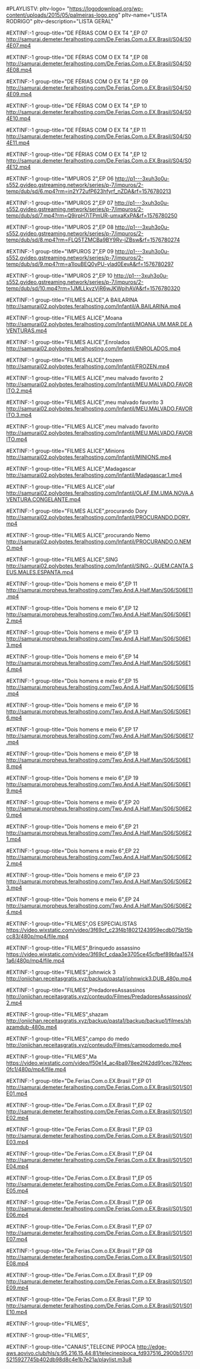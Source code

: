 #PLAYLISTV: pltv-logo= "https://logodownload.org/wp-content/uploads/2015/05/palmeiras-logo.png" pltv-name="LISTA RODRIGO" pltv-description="LISTA GERAL" 


#EXTINF:-1 group-title="DE FÉRIAS COM O EX T4 ",EP 07
http://samurai.demeter.feralhosting.com/De.Ferias.Com.o.EX.Brasil/S04/S04E07.mp4

#EXTINF:-1 group-title="DE FÉRIAS COM O EX T4 ",EP 08
http://samurai.demeter.feralhosting.com/De.Ferias.Com.o.EX.Brasil/S04/S04E08.mp4

#EXTINF:-1 group-title="DE FÉRIAS COM O EX T4 ",EP 09
http://samurai.demeter.feralhosting.com/De.Ferias.Com.o.EX.Brasil/S04/S04E09.mp4

#EXTINF:-1 group-title="DE FÉRIAS COM O EX T4 ",EP 10
http://samurai.demeter.feralhosting.com/De.Ferias.Com.o.EX.Brasil/S04/S04E10.mp4

#EXTINF:-1 group-title="DE FÉRIAS COM O EX T4 ",EP 11
http://samurai.demeter.feralhosting.com/De.Ferias.Com.o.EX.Brasil/S04/S04E11.mp4

#EXTINF:-1 group-title="DE FÉRIAS COM O EX T4 ",EP 12
http://samurai.demeter.feralhosting.com/De.Ferias.Com.o.EX.Brasil/S04/S04E12.mp4


#EXTINF:-1 group-title="IMPUROS 2",EP 06
http://p1---3xuh3o0u-s552.gvideo.gstreaming.network/series/p-7/impuros/2-temp/dub/sd/6.mp4?rm=in2Y72ufP623hfyrf_nZDA&rf=1576780213

#EXTINF:-1 group-title="IMPUROS 2",EP 07
http://p1---3xuh3o0u-s552.gvideo.gstreaming.network/series/p-7/impuros/2-temp/dub/sd/7.mp4?rm=Q9irpH7iTPmUR-umxaKxPA&rf=1576780250

#EXTINF:-1 group-title="IMPUROS 2",EP 08
http://p1---3xuh3o0u-s552.gvideo.gstreaming.network/series/p-7/impuros/2-temp/dub/sd/8.mp4?rm=FLQ5TZMCBa9BY9Rv-jZBsw&rf=1576780274

#EXTINF:-1 group-title="IMPUROS 2",EP 09
http://p1---3xuh3o0u-s552.gvideo.gstreaming.network/series/p-7/impuros/2-temp/dub/sd/9.mp4?rm=a1IouBEQ0yPU-ylad0EevA&rf=1576780297

#EXTINF:-1 group-title="IMPUROS 2",EP 10
http://p1---3xuh3o0u-s552.gvideo.gstreaming.network/series/p-7/impuros/2-temp/dub/sd/10.mp4?rm=1JMLLkvzVjR6wJKWpihAVA&rf=1576780320

#EXTINF:-1 group-title="FILMES ALICE",A BAILARINA
http://samurai02.polybotes.feralhosting.com/Infantil/A.BAILARINA.mp4

#EXTINF:-1 group-title="FILMES ALICE",Moana
http://samurai02.polybotes.feralhosting.com/Infantil/MOANA.UM.MAR.DE.AVENTURAS.mp4

#EXTINF:-1 group-title="FILMES ALICE",Enrolados
http://samurai02.polybotes.feralhosting.com/Infantil/ENROLADOS.mp4

#EXTINF:-1 group-title="FILMES ALICE",frozem
http://samurai02.polybotes.feralhosting.com/Infantil/FROZEN.mp4

#EXTINF:-1 group-title="FILMES ALICE",meu malvado favorito 2
http://samurai02.polybotes.feralhosting.com/Infantil/MEU.MALVADO.FAVORITO.2.mp4

#EXTINF:-1 group-title="FILMES ALICE",meu malvado favorito 3
http://samurai02.polybotes.feralhosting.com/Infantil/MEU.MALVADO.FAVORITO.3.mp4

#EXTINF:-1 group-title="FILMES ALICE",meu malvado favorito
http://samurai02.polybotes.feralhosting.com/Infantil/MEU.MALVADO.FAVORITO.mp4

#EXTINF:-1 group-title="FILMES ALICE",Minions
http://samurai02.polybotes.feralhosting.com/Infantil/MINIONS.mp4

#EXTINF:-1 group-title="FILMES ALICE",Madagascar
http://samurai02.polybotes.feralhosting.com/Infantil/Madagascar.1.mp4

#EXTINF:-1 group-title="FILMES ALICE",olaf
http://samurai02.polybotes.feralhosting.com/Infantil/OLAF.EM.UMA.NOVA.AVENTURA.CONGELANTE.mp4

#EXTINF:-1 group-title="FILMES ALICE",procurando Dory
http://samurai02.polybotes.feralhosting.com/Infantil/PROCURANDO.DORY.mp4

#EXTINF:-1 group-title="FILMES ALICE",procurando Nemo
http://samurai02.polybotes.feralhosting.com/Infantil/PROCURANDO.O.NEMO.mp4

#EXTINF:-1 group-title="FILMES ALICE",SING
http://samurai02.polybotes.feralhosting.com/Infantil/SING.-.QUEM.CANTA.SEUS.MALES.ESPANTA.mp4


#EXTINF:-1 group-title="Dois homens e meio 6",EP 11
http://samurai.morpheus.feralhosting.com/Two.And.A.Half.Man/S06/S06E11.mp4

#EXTINF:-1 group-title="Dois homens e meio 6",EP 12
http://samurai.morpheus.feralhosting.com/Two.And.A.Half.Man/S06/S06E12.mp4

#EXTINF:-1 group-title="Dois homens e meio 6",EP 13
http://samurai.morpheus.feralhosting.com/Two.And.A.Half.Man/S06/S06E13.mp4

#EXTINF:-1 group-title="Dois homens e meio 6",EP 14
http://samurai.morpheus.feralhosting.com/Two.And.A.Half.Man/S06/S06E14.mp4

#EXTINF:-1 group-title="Dois homens e meio 6",EP 15
http://samurai.morpheus.feralhosting.com/Two.And.A.Half.Man/S06/S06E15.mp4

#EXTINF:-1 group-title="Dois homens e meio 6",EP 16
http://samurai.morpheus.feralhosting.com/Two.And.A.Half.Man/S06/S06E16.mp4

#EXTINF:-1 group-title="Dois homens e meio 6",EP 17
http://samurai.morpheus.feralhosting.com/Two.And.A.Half.Man/S06/S06E17.mp4

#EXTINF:-1 group-title="Dois homens e meio 6",EP 18
http://samurai.morpheus.feralhosting.com/Two.And.A.Half.Man/S06/S06E18.mp4

#EXTINF:-1 group-title="Dois homens e meio 6",EP 19
http://samurai.morpheus.feralhosting.com/Two.And.A.Half.Man/S06/S06E19.mp4

#EXTINF:-1 group-title="Dois homens e meio 6",EP 20
http://samurai.morpheus.feralhosting.com/Two.And.A.Half.Man/S06/S06E20.mp4

#EXTINF:-1 group-title="Dois homens e meio 6",EP 21
http://samurai.morpheus.feralhosting.com/Two.And.A.Half.Man/S06/S06E21.mp4

#EXTINF:-1 group-title="Dois homens e meio 6",EP 22
http://samurai.morpheus.feralhosting.com/Two.And.A.Half.Man/S06/S06E22.mp4

#EXTINF:-1 group-title="Dois homens e meio 6",EP 23
http://samurai.morpheus.feralhosting.com/Two.And.A.Half.Man/S06/S06E23.mp4

#EXTINF:-1 group-title="Dois homens e meio 6",EP 24
http://samurai.morpheus.feralhosting.com/Two.And.A.Half.Man/S06/S06E24.mp4


#EXTINF:-1 group-title="FILMES",OS ESPECIALISTAS
https://video.wixstatic.com/video/3f69cf_c23f4b18021243959ecdb075b15bcc83/480p/mp4/file.mp4

#EXTINF:-1 group-title="FILMES",Brinquedo assassino
https://video.wixstatic.com/video/3f69cf_cdaa3e3705ce45cfbef89bfaa15741a6/480p/mp4/file.mp4

#EXTINF:-1 group-title="FILMES",johnwick 3
http://oniichan.receitasgratis.xyz/backup/pasta1/johnwick3.DUB_480p.mp4

#EXTINF:-1 group-title="FILMES",PredadoresAssassinos
http://oniichan.receitasgratis.xyz/conteudo/Filmes/PredadoresAssassinosV2.mp4

#EXTINF:-1 group-title="FILMES",shazam
http://oniichan.receitasgratis.xyz/backup/pasta1/backup/backup1/filmes/shazamdub-480p.mp4

#EXTINF:-1 group-title="FILMES",campo do medo
http://oniichan.receitasgratis.xyz/conteudo/Filmes/campodomedo.mp4

#EXTINF:-1 group-title="FILMES",Ma
https://video.wixstatic.com/video/f50e14_ac4ba978ee2f42dd91cec782feec0fc1/480p/mp4/file.mp4

#EXTINF:-1 group-title="De.Ferias.Com.o.EX.Brasil 1",EP 01
http://samurai.demeter.feralhosting.com/De.Ferias.Com.o.EX.Brasil/S01/S01E01.mp4

#EXTINF:-1 group-title="De.Ferias.Com.o.EX.Brasil 1",EP 02
http://samurai.demeter.feralhosting.com/De.Ferias.Com.o.EX.Brasil/S01/S01E02.mp4

#EXTINF:-1 group-title="De.Ferias.Com.o.EX.Brasil 1",EP 03
http://samurai.demeter.feralhosting.com/De.Ferias.Com.o.EX.Brasil/S01/S01E03.mp4

#EXTINF:-1 group-title="De.Ferias.Com.o.EX.Brasil 1",EP 04
http://samurai.demeter.feralhosting.com/De.Ferias.Com.o.EX.Brasil/S01/S01E04.mp4

#EXTINF:-1 group-title="De.Ferias.Com.o.EX.Brasil 1",EP 05
http://samurai.demeter.feralhosting.com/De.Ferias.Com.o.EX.Brasil/S01/S01E05.mp4

#EXTINF:-1 group-title="De.Ferias.Com.o.EX.Brasil 1",EP 06
http://samurai.demeter.feralhosting.com/De.Ferias.Com.o.EX.Brasil/S01/S01E06.mp4

#EXTINF:-1 group-title="De.Ferias.Com.o.EX.Brasil 1",EP 07
http://samurai.demeter.feralhosting.com/De.Ferias.Com.o.EX.Brasil/S01/S01E07.mp4

#EXTINF:-1 group-title="De.Ferias.Com.o.EX.Brasil 1",EP 08
http://samurai.demeter.feralhosting.com/De.Ferias.Com.o.EX.Brasil/S01/S01E08.mp4

#EXTINF:-1 group-title="De.Ferias.Com.o.EX.Brasil 1",EP 09
http://samurai.demeter.feralhosting.com/De.Ferias.Com.o.EX.Brasil/S01/S01E09.mp4

#EXTINF:-1 group-title="De.Ferias.Com.o.EX.Brasil 1",EP 10
http://samurai.demeter.feralhosting.com/De.Ferias.Com.o.EX.Brasil/S01/S01E10.mp4

#EXTINF:-1 group-title="FILMES",

#EXTINF:-1 group-title="FILMES",

#EXTINF:-1 group-title="CANAIS",TELECINE PIPOCA
http://edge-aws.aovivo.club/hls/s:95.216.15.44:81/telecinepipoca_fd937516_2900b517015215927745b402db98d8c4e1b7e21a/playlist.m3u8
